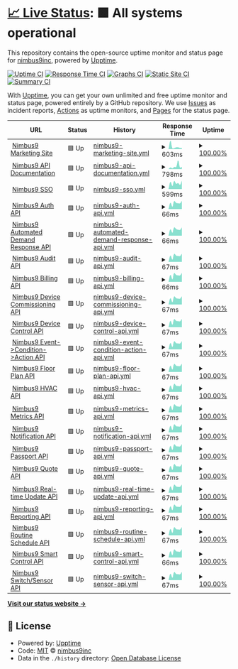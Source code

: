 # [📈 Live Status](https://nimbus9inc.github.io/api-monitor): <!--live status--> **🟩 All systems operational**

This repository contains the open-source uptime monitor and status page for [nimbus9inc](https://nimbus9inc.github.io/api-monitor), powered by [Upptime](https://github.com/upptime/upptime).

[![Uptime CI](https://github.com/nimbus9inc/api-monitor/workflows/Uptime%20CI/badge.svg)](https://github.com/nimbus9inc/api-monitor/actions?query=workflow%3A%22Uptime+CI%22)
[![Response Time CI](https://github.com/nimbus9inc/api-monitor/workflows/Response%20Time%20CI/badge.svg)](https://github.com/nimbus9inc/api-monitor/actions?query=workflow%3A%22Response+Time+CI%22)
[![Graphs CI](https://github.com/nimbus9inc/api-monitor/workflows/Graphs%20CI/badge.svg)](https://github.com/nimbus9inc/api-monitor/actions?query=workflow%3A%22Graphs+CI%22)
[![Static Site CI](https://github.com/nimbus9inc/api-monitor/workflows/Static%20Site%20CI/badge.svg)](https://github.com/nimbus9inc/api-monitor/actions?query=workflow%3A%22Static+Site+CI%22)
[![Summary CI](https://github.com/nimbus9inc/api-monitor/workflows/Summary%20CI/badge.svg)](https://github.com/nimbus9inc/api-monitor/actions?query=workflow%3A%22Summary+CI%22)

With [Upptime](https://upptime.js.org), you can get your own unlimited and free uptime monitor and status page, powered entirely by a GitHub repository. We use [Issues](https://github.com/nimbus9inc/api-monitor/issues) as incident reports, [Actions](https://github.com/nimbus9inc/api-monitor/actions) as uptime monitors, and [Pages](https://nimbus9inc.github.io/api-monitor) for the status page.

<!--start: status pages-->
<!-- This summary is generated by Upptime (https://github.com/upptime/upptime) -->
<!-- Do not edit this manually, your changes will be overwritten -->
<!-- prettier-ignore -->
| URL | Status | History | Response Time | Uptime |
| --- | ------ | ------- | ------------- | ------ |
| <img alt="" src="https://nimbus9.co/wp-content/uploads/2016/09/Widget2-150x150.png" height="13"> [Nimbus9 Marketing Site](https://nimbusnine.co) | 🟩 Up | [nimbus9-marketing-site.yml](https://github.com/nimbus9inc/api-monitor/commits/HEAD/history/nimbus9-marketing-site.yml) | <details><summary><img alt="Response time graph" src="./graphs/nimbus9-marketing-site/response-time-week.png" height="20"> 603ms</summary><br><a href="https://status.nimbus9.io/history/nimbus9-marketing-site"><img alt="Response time 737" src="https://img.shields.io/endpoint?url=https%3A%2F%2Fraw.githubusercontent.com%2Fnimbus9inc%2Fapi-monitor%2FHEAD%2Fapi%2Fnimbus9-marketing-site%2Fresponse-time.json"></a><br><a href="https://status.nimbus9.io/history/nimbus9-marketing-site"><img alt="24-hour response time 516" src="https://img.shields.io/endpoint?url=https%3A%2F%2Fraw.githubusercontent.com%2Fnimbus9inc%2Fapi-monitor%2FHEAD%2Fapi%2Fnimbus9-marketing-site%2Fresponse-time-day.json"></a><br><a href="https://status.nimbus9.io/history/nimbus9-marketing-site"><img alt="7-day response time 603" src="https://img.shields.io/endpoint?url=https%3A%2F%2Fraw.githubusercontent.com%2Fnimbus9inc%2Fapi-monitor%2FHEAD%2Fapi%2Fnimbus9-marketing-site%2Fresponse-time-week.json"></a><br><a href="https://status.nimbus9.io/history/nimbus9-marketing-site"><img alt="30-day response time 746" src="https://img.shields.io/endpoint?url=https%3A%2F%2Fraw.githubusercontent.com%2Fnimbus9inc%2Fapi-monitor%2FHEAD%2Fapi%2Fnimbus9-marketing-site%2Fresponse-time-month.json"></a><br><a href="https://status.nimbus9.io/history/nimbus9-marketing-site"><img alt="1-year response time 723" src="https://img.shields.io/endpoint?url=https%3A%2F%2Fraw.githubusercontent.com%2Fnimbus9inc%2Fapi-monitor%2FHEAD%2Fapi%2Fnimbus9-marketing-site%2Fresponse-time-year.json"></a></details> | <details><summary><a href="https://status.nimbus9.io/history/nimbus9-marketing-site">100.00%</a></summary><a href="https://status.nimbus9.io/history/nimbus9-marketing-site"><img alt="All-time uptime 99.49%" src="https://img.shields.io/endpoint?url=https%3A%2F%2Fraw.githubusercontent.com%2Fnimbus9inc%2Fapi-monitor%2FHEAD%2Fapi%2Fnimbus9-marketing-site%2Fuptime.json"></a><br><a href="https://status.nimbus9.io/history/nimbus9-marketing-site"><img alt="24-hour uptime 100.00%" src="https://img.shields.io/endpoint?url=https%3A%2F%2Fraw.githubusercontent.com%2Fnimbus9inc%2Fapi-monitor%2FHEAD%2Fapi%2Fnimbus9-marketing-site%2Fuptime-day.json"></a><br><a href="https://status.nimbus9.io/history/nimbus9-marketing-site"><img alt="7-day uptime 100.00%" src="https://img.shields.io/endpoint?url=https%3A%2F%2Fraw.githubusercontent.com%2Fnimbus9inc%2Fapi-monitor%2FHEAD%2Fapi%2Fnimbus9-marketing-site%2Fuptime-week.json"></a><br><a href="https://status.nimbus9.io/history/nimbus9-marketing-site"><img alt="30-day uptime 100.00%" src="https://img.shields.io/endpoint?url=https%3A%2F%2Fraw.githubusercontent.com%2Fnimbus9inc%2Fapi-monitor%2FHEAD%2Fapi%2Fnimbus9-marketing-site%2Fuptime-month.json"></a><br><a href="https://status.nimbus9.io/history/nimbus9-marketing-site"><img alt="1-year uptime 99.95%" src="https://img.shields.io/endpoint?url=https%3A%2F%2Fraw.githubusercontent.com%2Fnimbus9inc%2Fapi-monitor%2FHEAD%2Fapi%2Fnimbus9-marketing-site%2Fuptime-year.json"></a></details>
| <img alt="" src="https://admin.nimbus9.io/assets/img/nimbus9-logo.svg" height="13"> [Nimbus9 API Documentation](https://api.nimbus9.io) | 🟩 Up | [nimbus9-api-documentation.yml](https://github.com/nimbus9inc/api-monitor/commits/HEAD/history/nimbus9-api-documentation.yml) | <details><summary><img alt="Response time graph" src="./graphs/nimbus9-api-documentation/response-time-week.png" height="20"> 798ms</summary><br><a href="https://status.nimbus9.io/history/nimbus9-api-documentation"><img alt="Response time 726" src="https://img.shields.io/endpoint?url=https%3A%2F%2Fraw.githubusercontent.com%2Fnimbus9inc%2Fapi-monitor%2FHEAD%2Fapi%2Fnimbus9-api-documentation%2Fresponse-time.json"></a><br><a href="https://status.nimbus9.io/history/nimbus9-api-documentation"><img alt="24-hour response time 423" src="https://img.shields.io/endpoint?url=https%3A%2F%2Fraw.githubusercontent.com%2Fnimbus9inc%2Fapi-monitor%2FHEAD%2Fapi%2Fnimbus9-api-documentation%2Fresponse-time-day.json"></a><br><a href="https://status.nimbus9.io/history/nimbus9-api-documentation"><img alt="7-day response time 798" src="https://img.shields.io/endpoint?url=https%3A%2F%2Fraw.githubusercontent.com%2Fnimbus9inc%2Fapi-monitor%2FHEAD%2Fapi%2Fnimbus9-api-documentation%2Fresponse-time-week.json"></a><br><a href="https://status.nimbus9.io/history/nimbus9-api-documentation"><img alt="30-day response time 914" src="https://img.shields.io/endpoint?url=https%3A%2F%2Fraw.githubusercontent.com%2Fnimbus9inc%2Fapi-monitor%2FHEAD%2Fapi%2Fnimbus9-api-documentation%2Fresponse-time-month.json"></a><br><a href="https://status.nimbus9.io/history/nimbus9-api-documentation"><img alt="1-year response time 742" src="https://img.shields.io/endpoint?url=https%3A%2F%2Fraw.githubusercontent.com%2Fnimbus9inc%2Fapi-monitor%2FHEAD%2Fapi%2Fnimbus9-api-documentation%2Fresponse-time-year.json"></a></details> | <details><summary><a href="https://status.nimbus9.io/history/nimbus9-api-documentation">100.00%</a></summary><a href="https://status.nimbus9.io/history/nimbus9-api-documentation"><img alt="All-time uptime 99.88%" src="https://img.shields.io/endpoint?url=https%3A%2F%2Fraw.githubusercontent.com%2Fnimbus9inc%2Fapi-monitor%2FHEAD%2Fapi%2Fnimbus9-api-documentation%2Fuptime.json"></a><br><a href="https://status.nimbus9.io/history/nimbus9-api-documentation"><img alt="24-hour uptime 100.00%" src="https://img.shields.io/endpoint?url=https%3A%2F%2Fraw.githubusercontent.com%2Fnimbus9inc%2Fapi-monitor%2FHEAD%2Fapi%2Fnimbus9-api-documentation%2Fuptime-day.json"></a><br><a href="https://status.nimbus9.io/history/nimbus9-api-documentation"><img alt="7-day uptime 100.00%" src="https://img.shields.io/endpoint?url=https%3A%2F%2Fraw.githubusercontent.com%2Fnimbus9inc%2Fapi-monitor%2FHEAD%2Fapi%2Fnimbus9-api-documentation%2Fuptime-week.json"></a><br><a href="https://status.nimbus9.io/history/nimbus9-api-documentation"><img alt="30-day uptime 100.00%" src="https://img.shields.io/endpoint?url=https%3A%2F%2Fraw.githubusercontent.com%2Fnimbus9inc%2Fapi-monitor%2FHEAD%2Fapi%2Fnimbus9-api-documentation%2Fuptime-month.json"></a><br><a href="https://status.nimbus9.io/history/nimbus9-api-documentation"><img alt="1-year uptime 99.89%" src="https://img.shields.io/endpoint?url=https%3A%2F%2Fraw.githubusercontent.com%2Fnimbus9inc%2Fapi-monitor%2FHEAD%2Fapi%2Fnimbus9-api-documentation%2Fuptime-year.json"></a></details>
| <img alt="" src="https://admin.nimbus9.io/assets/img/nimbus9-logo.svg" height="13"> [Nimbus9 SSO](https://sso.nimbus9.io) | 🟩 Up | [nimbus9-sso.yml](https://github.com/nimbus9inc/api-monitor/commits/HEAD/history/nimbus9-sso.yml) | <details><summary><img alt="Response time graph" src="./graphs/nimbus9-sso/response-time-week.png" height="20"> 599ms</summary><br><a href="https://status.nimbus9.io/history/nimbus9-sso"><img alt="Response time 499" src="https://img.shields.io/endpoint?url=https%3A%2F%2Fraw.githubusercontent.com%2Fnimbus9inc%2Fapi-monitor%2FHEAD%2Fapi%2Fnimbus9-sso%2Fresponse-time.json"></a><br><a href="https://status.nimbus9.io/history/nimbus9-sso"><img alt="24-hour response time 395" src="https://img.shields.io/endpoint?url=https%3A%2F%2Fraw.githubusercontent.com%2Fnimbus9inc%2Fapi-monitor%2FHEAD%2Fapi%2Fnimbus9-sso%2Fresponse-time-day.json"></a><br><a href="https://status.nimbus9.io/history/nimbus9-sso"><img alt="7-day response time 599" src="https://img.shields.io/endpoint?url=https%3A%2F%2Fraw.githubusercontent.com%2Fnimbus9inc%2Fapi-monitor%2FHEAD%2Fapi%2Fnimbus9-sso%2Fresponse-time-week.json"></a><br><a href="https://status.nimbus9.io/history/nimbus9-sso"><img alt="30-day response time 575" src="https://img.shields.io/endpoint?url=https%3A%2F%2Fraw.githubusercontent.com%2Fnimbus9inc%2Fapi-monitor%2FHEAD%2Fapi%2Fnimbus9-sso%2Fresponse-time-month.json"></a><br><a href="https://status.nimbus9.io/history/nimbus9-sso"><img alt="1-year response time 513" src="https://img.shields.io/endpoint?url=https%3A%2F%2Fraw.githubusercontent.com%2Fnimbus9inc%2Fapi-monitor%2FHEAD%2Fapi%2Fnimbus9-sso%2Fresponse-time-year.json"></a></details> | <details><summary><a href="https://status.nimbus9.io/history/nimbus9-sso">100.00%</a></summary><a href="https://status.nimbus9.io/history/nimbus9-sso"><img alt="All-time uptime 99.87%" src="https://img.shields.io/endpoint?url=https%3A%2F%2Fraw.githubusercontent.com%2Fnimbus9inc%2Fapi-monitor%2FHEAD%2Fapi%2Fnimbus9-sso%2Fuptime.json"></a><br><a href="https://status.nimbus9.io/history/nimbus9-sso"><img alt="24-hour uptime 100.00%" src="https://img.shields.io/endpoint?url=https%3A%2F%2Fraw.githubusercontent.com%2Fnimbus9inc%2Fapi-monitor%2FHEAD%2Fapi%2Fnimbus9-sso%2Fuptime-day.json"></a><br><a href="https://status.nimbus9.io/history/nimbus9-sso"><img alt="7-day uptime 100.00%" src="https://img.shields.io/endpoint?url=https%3A%2F%2Fraw.githubusercontent.com%2Fnimbus9inc%2Fapi-monitor%2FHEAD%2Fapi%2Fnimbus9-sso%2Fuptime-week.json"></a><br><a href="https://status.nimbus9.io/history/nimbus9-sso"><img alt="30-day uptime 100.00%" src="https://img.shields.io/endpoint?url=https%3A%2F%2Fraw.githubusercontent.com%2Fnimbus9inc%2Fapi-monitor%2FHEAD%2Fapi%2Fnimbus9-sso%2Fuptime-month.json"></a><br><a href="https://status.nimbus9.io/history/nimbus9-sso"><img alt="1-year uptime 99.89%" src="https://img.shields.io/endpoint?url=https%3A%2F%2Fraw.githubusercontent.com%2Fnimbus9inc%2Fapi-monitor%2FHEAD%2Fapi%2Fnimbus9-sso%2Fuptime-year.json"></a></details>
| <img alt="" src="https://admin.nimbus9.io/assets/img/nimbus9-logo.svg" height="13"> [Nimbus9 Auth API](https://api.nimbus9.io/v2/auth/health) | 🟩 Up | [nimbus9-auth-api.yml](https://github.com/nimbus9inc/api-monitor/commits/HEAD/history/nimbus9-auth-api.yml) | <details><summary><img alt="Response time graph" src="./graphs/nimbus9-auth-api/response-time-week.png" height="20"> 66ms</summary><br><a href="https://status.nimbus9.io/history/nimbus9-auth-api"><img alt="Response time 172" src="https://img.shields.io/endpoint?url=https%3A%2F%2Fraw.githubusercontent.com%2Fnimbus9inc%2Fapi-monitor%2FHEAD%2Fapi%2Fnimbus9-auth-api%2Fresponse-time.json"></a><br><a href="https://status.nimbus9.io/history/nimbus9-auth-api"><img alt="24-hour response time 39" src="https://img.shields.io/endpoint?url=https%3A%2F%2Fraw.githubusercontent.com%2Fnimbus9inc%2Fapi-monitor%2FHEAD%2Fapi%2Fnimbus9-auth-api%2Fresponse-time-day.json"></a><br><a href="https://status.nimbus9.io/history/nimbus9-auth-api"><img alt="7-day response time 66" src="https://img.shields.io/endpoint?url=https%3A%2F%2Fraw.githubusercontent.com%2Fnimbus9inc%2Fapi-monitor%2FHEAD%2Fapi%2Fnimbus9-auth-api%2Fresponse-time-week.json"></a><br><a href="https://status.nimbus9.io/history/nimbus9-auth-api"><img alt="30-day response time 66" src="https://img.shields.io/endpoint?url=https%3A%2F%2Fraw.githubusercontent.com%2Fnimbus9inc%2Fapi-monitor%2FHEAD%2Fapi%2Fnimbus9-auth-api%2Fresponse-time-month.json"></a><br><a href="https://status.nimbus9.io/history/nimbus9-auth-api"><img alt="1-year response time 150" src="https://img.shields.io/endpoint?url=https%3A%2F%2Fraw.githubusercontent.com%2Fnimbus9inc%2Fapi-monitor%2FHEAD%2Fapi%2Fnimbus9-auth-api%2Fresponse-time-year.json"></a></details> | <details><summary><a href="https://status.nimbus9.io/history/nimbus9-auth-api">100.00%</a></summary><a href="https://status.nimbus9.io/history/nimbus9-auth-api"><img alt="All-time uptime 99.88%" src="https://img.shields.io/endpoint?url=https%3A%2F%2Fraw.githubusercontent.com%2Fnimbus9inc%2Fapi-monitor%2FHEAD%2Fapi%2Fnimbus9-auth-api%2Fuptime.json"></a><br><a href="https://status.nimbus9.io/history/nimbus9-auth-api"><img alt="24-hour uptime 100.00%" src="https://img.shields.io/endpoint?url=https%3A%2F%2Fraw.githubusercontent.com%2Fnimbus9inc%2Fapi-monitor%2FHEAD%2Fapi%2Fnimbus9-auth-api%2Fuptime-day.json"></a><br><a href="https://status.nimbus9.io/history/nimbus9-auth-api"><img alt="7-day uptime 100.00%" src="https://img.shields.io/endpoint?url=https%3A%2F%2Fraw.githubusercontent.com%2Fnimbus9inc%2Fapi-monitor%2FHEAD%2Fapi%2Fnimbus9-auth-api%2Fuptime-week.json"></a><br><a href="https://status.nimbus9.io/history/nimbus9-auth-api"><img alt="30-day uptime 100.00%" src="https://img.shields.io/endpoint?url=https%3A%2F%2Fraw.githubusercontent.com%2Fnimbus9inc%2Fapi-monitor%2FHEAD%2Fapi%2Fnimbus9-auth-api%2Fuptime-month.json"></a><br><a href="https://status.nimbus9.io/history/nimbus9-auth-api"><img alt="1-year uptime 99.89%" src="https://img.shields.io/endpoint?url=https%3A%2F%2Fraw.githubusercontent.com%2Fnimbus9inc%2Fapi-monitor%2FHEAD%2Fapi%2Fnimbus9-auth-api%2Fuptime-year.json"></a></details>
| <img alt="" src="https://admin.nimbus9.io/assets/img/nimbus9-logo.svg" height="13"> [Nimbus9 Automated Demand Response API](https://api.nimbus9.io/v2/adr/health) | 🟩 Up | [nimbus9-automated-demand-response-api.yml](https://github.com/nimbus9inc/api-monitor/commits/HEAD/history/nimbus9-automated-demand-response-api.yml) | <details><summary><img alt="Response time graph" src="./graphs/nimbus9-automated-demand-response-api/response-time-week.png" height="20"> 66ms</summary><br><a href="https://status.nimbus9.io/history/nimbus9-automated-demand-response-api"><img alt="Response time 63" src="https://img.shields.io/endpoint?url=https%3A%2F%2Fraw.githubusercontent.com%2Fnimbus9inc%2Fapi-monitor%2FHEAD%2Fapi%2Fnimbus9-automated-demand-response-api%2Fresponse-time.json"></a><br><a href="https://status.nimbus9.io/history/nimbus9-automated-demand-response-api"><img alt="24-hour response time 39" src="https://img.shields.io/endpoint?url=https%3A%2F%2Fraw.githubusercontent.com%2Fnimbus9inc%2Fapi-monitor%2FHEAD%2Fapi%2Fnimbus9-automated-demand-response-api%2Fresponse-time-day.json"></a><br><a href="https://status.nimbus9.io/history/nimbus9-automated-demand-response-api"><img alt="7-day response time 66" src="https://img.shields.io/endpoint?url=https%3A%2F%2Fraw.githubusercontent.com%2Fnimbus9inc%2Fapi-monitor%2FHEAD%2Fapi%2Fnimbus9-automated-demand-response-api%2Fresponse-time-week.json"></a><br><a href="https://status.nimbus9.io/history/nimbus9-automated-demand-response-api"><img alt="30-day response time 67" src="https://img.shields.io/endpoint?url=https%3A%2F%2Fraw.githubusercontent.com%2Fnimbus9inc%2Fapi-monitor%2FHEAD%2Fapi%2Fnimbus9-automated-demand-response-api%2Fresponse-time-month.json"></a><br><a href="https://status.nimbus9.io/history/nimbus9-automated-demand-response-api"><img alt="1-year response time 64" src="https://img.shields.io/endpoint?url=https%3A%2F%2Fraw.githubusercontent.com%2Fnimbus9inc%2Fapi-monitor%2FHEAD%2Fapi%2Fnimbus9-automated-demand-response-api%2Fresponse-time-year.json"></a></details> | <details><summary><a href="https://status.nimbus9.io/history/nimbus9-automated-demand-response-api">100.00%</a></summary><a href="https://status.nimbus9.io/history/nimbus9-automated-demand-response-api"><img alt="All-time uptime 99.87%" src="https://img.shields.io/endpoint?url=https%3A%2F%2Fraw.githubusercontent.com%2Fnimbus9inc%2Fapi-monitor%2FHEAD%2Fapi%2Fnimbus9-automated-demand-response-api%2Fuptime.json"></a><br><a href="https://status.nimbus9.io/history/nimbus9-automated-demand-response-api"><img alt="24-hour uptime 100.00%" src="https://img.shields.io/endpoint?url=https%3A%2F%2Fraw.githubusercontent.com%2Fnimbus9inc%2Fapi-monitor%2FHEAD%2Fapi%2Fnimbus9-automated-demand-response-api%2Fuptime-day.json"></a><br><a href="https://status.nimbus9.io/history/nimbus9-automated-demand-response-api"><img alt="7-day uptime 100.00%" src="https://img.shields.io/endpoint?url=https%3A%2F%2Fraw.githubusercontent.com%2Fnimbus9inc%2Fapi-monitor%2FHEAD%2Fapi%2Fnimbus9-automated-demand-response-api%2Fuptime-week.json"></a><br><a href="https://status.nimbus9.io/history/nimbus9-automated-demand-response-api"><img alt="30-day uptime 100.00%" src="https://img.shields.io/endpoint?url=https%3A%2F%2Fraw.githubusercontent.com%2Fnimbus9inc%2Fapi-monitor%2FHEAD%2Fapi%2Fnimbus9-automated-demand-response-api%2Fuptime-month.json"></a><br><a href="https://status.nimbus9.io/history/nimbus9-automated-demand-response-api"><img alt="1-year uptime 99.89%" src="https://img.shields.io/endpoint?url=https%3A%2F%2Fraw.githubusercontent.com%2Fnimbus9inc%2Fapi-monitor%2FHEAD%2Fapi%2Fnimbus9-automated-demand-response-api%2Fuptime-year.json"></a></details>
| <img alt="" src="https://admin.nimbus9.io/assets/img/nimbus9-logo.svg" height="13"> [Nimbus9 Audit API](https://api.nimbus9.io/v2/audit/health) | 🟩 Up | [nimbus9-audit-api.yml](https://github.com/nimbus9inc/api-monitor/commits/HEAD/history/nimbus9-audit-api.yml) | <details><summary><img alt="Response time graph" src="./graphs/nimbus9-audit-api/response-time-week.png" height="20"> 67ms</summary><br><a href="https://status.nimbus9.io/history/nimbus9-audit-api"><img alt="Response time 63" src="https://img.shields.io/endpoint?url=https%3A%2F%2Fraw.githubusercontent.com%2Fnimbus9inc%2Fapi-monitor%2FHEAD%2Fapi%2Fnimbus9-audit-api%2Fresponse-time.json"></a><br><a href="https://status.nimbus9.io/history/nimbus9-audit-api"><img alt="24-hour response time 39" src="https://img.shields.io/endpoint?url=https%3A%2F%2Fraw.githubusercontent.com%2Fnimbus9inc%2Fapi-monitor%2FHEAD%2Fapi%2Fnimbus9-audit-api%2Fresponse-time-day.json"></a><br><a href="https://status.nimbus9.io/history/nimbus9-audit-api"><img alt="7-day response time 67" src="https://img.shields.io/endpoint?url=https%3A%2F%2Fraw.githubusercontent.com%2Fnimbus9inc%2Fapi-monitor%2FHEAD%2Fapi%2Fnimbus9-audit-api%2Fresponse-time-week.json"></a><br><a href="https://status.nimbus9.io/history/nimbus9-audit-api"><img alt="30-day response time 66" src="https://img.shields.io/endpoint?url=https%3A%2F%2Fraw.githubusercontent.com%2Fnimbus9inc%2Fapi-monitor%2FHEAD%2Fapi%2Fnimbus9-audit-api%2Fresponse-time-month.json"></a><br><a href="https://status.nimbus9.io/history/nimbus9-audit-api"><img alt="1-year response time 64" src="https://img.shields.io/endpoint?url=https%3A%2F%2Fraw.githubusercontent.com%2Fnimbus9inc%2Fapi-monitor%2FHEAD%2Fapi%2Fnimbus9-audit-api%2Fresponse-time-year.json"></a></details> | <details><summary><a href="https://status.nimbus9.io/history/nimbus9-audit-api">100.00%</a></summary><a href="https://status.nimbus9.io/history/nimbus9-audit-api"><img alt="All-time uptime 99.88%" src="https://img.shields.io/endpoint?url=https%3A%2F%2Fraw.githubusercontent.com%2Fnimbus9inc%2Fapi-monitor%2FHEAD%2Fapi%2Fnimbus9-audit-api%2Fuptime.json"></a><br><a href="https://status.nimbus9.io/history/nimbus9-audit-api"><img alt="24-hour uptime 100.00%" src="https://img.shields.io/endpoint?url=https%3A%2F%2Fraw.githubusercontent.com%2Fnimbus9inc%2Fapi-monitor%2FHEAD%2Fapi%2Fnimbus9-audit-api%2Fuptime-day.json"></a><br><a href="https://status.nimbus9.io/history/nimbus9-audit-api"><img alt="7-day uptime 100.00%" src="https://img.shields.io/endpoint?url=https%3A%2F%2Fraw.githubusercontent.com%2Fnimbus9inc%2Fapi-monitor%2FHEAD%2Fapi%2Fnimbus9-audit-api%2Fuptime-week.json"></a><br><a href="https://status.nimbus9.io/history/nimbus9-audit-api"><img alt="30-day uptime 100.00%" src="https://img.shields.io/endpoint?url=https%3A%2F%2Fraw.githubusercontent.com%2Fnimbus9inc%2Fapi-monitor%2FHEAD%2Fapi%2Fnimbus9-audit-api%2Fuptime-month.json"></a><br><a href="https://status.nimbus9.io/history/nimbus9-audit-api"><img alt="1-year uptime 99.89%" src="https://img.shields.io/endpoint?url=https%3A%2F%2Fraw.githubusercontent.com%2Fnimbus9inc%2Fapi-monitor%2FHEAD%2Fapi%2Fnimbus9-audit-api%2Fuptime-year.json"></a></details>
| <img alt="" src="https://admin.nimbus9.io/assets/img/nimbus9-logo.svg" height="13"> [Nimbus9 Billing API](https://api.nimbus9.io/v2/billing/health) | 🟩 Up | [nimbus9-billing-api.yml](https://github.com/nimbus9inc/api-monitor/commits/HEAD/history/nimbus9-billing-api.yml) | <details><summary><img alt="Response time graph" src="./graphs/nimbus9-billing-api/response-time-week.png" height="20"> 66ms</summary><br><a href="https://status.nimbus9.io/history/nimbus9-billing-api"><img alt="Response time 63" src="https://img.shields.io/endpoint?url=https%3A%2F%2Fraw.githubusercontent.com%2Fnimbus9inc%2Fapi-monitor%2FHEAD%2Fapi%2Fnimbus9-billing-api%2Fresponse-time.json"></a><br><a href="https://status.nimbus9.io/history/nimbus9-billing-api"><img alt="24-hour response time 39" src="https://img.shields.io/endpoint?url=https%3A%2F%2Fraw.githubusercontent.com%2Fnimbus9inc%2Fapi-monitor%2FHEAD%2Fapi%2Fnimbus9-billing-api%2Fresponse-time-day.json"></a><br><a href="https://status.nimbus9.io/history/nimbus9-billing-api"><img alt="7-day response time 66" src="https://img.shields.io/endpoint?url=https%3A%2F%2Fraw.githubusercontent.com%2Fnimbus9inc%2Fapi-monitor%2FHEAD%2Fapi%2Fnimbus9-billing-api%2Fresponse-time-week.json"></a><br><a href="https://status.nimbus9.io/history/nimbus9-billing-api"><img alt="30-day response time 66" src="https://img.shields.io/endpoint?url=https%3A%2F%2Fraw.githubusercontent.com%2Fnimbus9inc%2Fapi-monitor%2FHEAD%2Fapi%2Fnimbus9-billing-api%2Fresponse-time-month.json"></a><br><a href="https://status.nimbus9.io/history/nimbus9-billing-api"><img alt="1-year response time 64" src="https://img.shields.io/endpoint?url=https%3A%2F%2Fraw.githubusercontent.com%2Fnimbus9inc%2Fapi-monitor%2FHEAD%2Fapi%2Fnimbus9-billing-api%2Fresponse-time-year.json"></a></details> | <details><summary><a href="https://status.nimbus9.io/history/nimbus9-billing-api">100.00%</a></summary><a href="https://status.nimbus9.io/history/nimbus9-billing-api"><img alt="All-time uptime 99.87%" src="https://img.shields.io/endpoint?url=https%3A%2F%2Fraw.githubusercontent.com%2Fnimbus9inc%2Fapi-monitor%2FHEAD%2Fapi%2Fnimbus9-billing-api%2Fuptime.json"></a><br><a href="https://status.nimbus9.io/history/nimbus9-billing-api"><img alt="24-hour uptime 100.00%" src="https://img.shields.io/endpoint?url=https%3A%2F%2Fraw.githubusercontent.com%2Fnimbus9inc%2Fapi-monitor%2FHEAD%2Fapi%2Fnimbus9-billing-api%2Fuptime-day.json"></a><br><a href="https://status.nimbus9.io/history/nimbus9-billing-api"><img alt="7-day uptime 100.00%" src="https://img.shields.io/endpoint?url=https%3A%2F%2Fraw.githubusercontent.com%2Fnimbus9inc%2Fapi-monitor%2FHEAD%2Fapi%2Fnimbus9-billing-api%2Fuptime-week.json"></a><br><a href="https://status.nimbus9.io/history/nimbus9-billing-api"><img alt="30-day uptime 100.00%" src="https://img.shields.io/endpoint?url=https%3A%2F%2Fraw.githubusercontent.com%2Fnimbus9inc%2Fapi-monitor%2FHEAD%2Fapi%2Fnimbus9-billing-api%2Fuptime-month.json"></a><br><a href="https://status.nimbus9.io/history/nimbus9-billing-api"><img alt="1-year uptime 99.89%" src="https://img.shields.io/endpoint?url=https%3A%2F%2Fraw.githubusercontent.com%2Fnimbus9inc%2Fapi-monitor%2FHEAD%2Fapi%2Fnimbus9-billing-api%2Fuptime-year.json"></a></details>
| <img alt="" src="https://admin.nimbus9.io/assets/img/nimbus9-logo.svg" height="13"> [Nimbus9 Device Commissioning API](https://api.nimbus9.io/v2/commission/health) | 🟩 Up | [nimbus9-device-commissioning-api.yml](https://github.com/nimbus9inc/api-monitor/commits/HEAD/history/nimbus9-device-commissioning-api.yml) | <details><summary><img alt="Response time graph" src="./graphs/nimbus9-device-commissioning-api/response-time-week.png" height="20"> 67ms</summary><br><a href="https://status.nimbus9.io/history/nimbus9-device-commissioning-api"><img alt="Response time 63" src="https://img.shields.io/endpoint?url=https%3A%2F%2Fraw.githubusercontent.com%2Fnimbus9inc%2Fapi-monitor%2FHEAD%2Fapi%2Fnimbus9-device-commissioning-api%2Fresponse-time.json"></a><br><a href="https://status.nimbus9.io/history/nimbus9-device-commissioning-api"><img alt="24-hour response time 39" src="https://img.shields.io/endpoint?url=https%3A%2F%2Fraw.githubusercontent.com%2Fnimbus9inc%2Fapi-monitor%2FHEAD%2Fapi%2Fnimbus9-device-commissioning-api%2Fresponse-time-day.json"></a><br><a href="https://status.nimbus9.io/history/nimbus9-device-commissioning-api"><img alt="7-day response time 67" src="https://img.shields.io/endpoint?url=https%3A%2F%2Fraw.githubusercontent.com%2Fnimbus9inc%2Fapi-monitor%2FHEAD%2Fapi%2Fnimbus9-device-commissioning-api%2Fresponse-time-week.json"></a><br><a href="https://status.nimbus9.io/history/nimbus9-device-commissioning-api"><img alt="30-day response time 67" src="https://img.shields.io/endpoint?url=https%3A%2F%2Fraw.githubusercontent.com%2Fnimbus9inc%2Fapi-monitor%2FHEAD%2Fapi%2Fnimbus9-device-commissioning-api%2Fresponse-time-month.json"></a><br><a href="https://status.nimbus9.io/history/nimbus9-device-commissioning-api"><img alt="1-year response time 64" src="https://img.shields.io/endpoint?url=https%3A%2F%2Fraw.githubusercontent.com%2Fnimbus9inc%2Fapi-monitor%2FHEAD%2Fapi%2Fnimbus9-device-commissioning-api%2Fresponse-time-year.json"></a></details> | <details><summary><a href="https://status.nimbus9.io/history/nimbus9-device-commissioning-api">100.00%</a></summary><a href="https://status.nimbus9.io/history/nimbus9-device-commissioning-api"><img alt="All-time uptime 99.88%" src="https://img.shields.io/endpoint?url=https%3A%2F%2Fraw.githubusercontent.com%2Fnimbus9inc%2Fapi-monitor%2FHEAD%2Fapi%2Fnimbus9-device-commissioning-api%2Fuptime.json"></a><br><a href="https://status.nimbus9.io/history/nimbus9-device-commissioning-api"><img alt="24-hour uptime 100.00%" src="https://img.shields.io/endpoint?url=https%3A%2F%2Fraw.githubusercontent.com%2Fnimbus9inc%2Fapi-monitor%2FHEAD%2Fapi%2Fnimbus9-device-commissioning-api%2Fuptime-day.json"></a><br><a href="https://status.nimbus9.io/history/nimbus9-device-commissioning-api"><img alt="7-day uptime 100.00%" src="https://img.shields.io/endpoint?url=https%3A%2F%2Fraw.githubusercontent.com%2Fnimbus9inc%2Fapi-monitor%2FHEAD%2Fapi%2Fnimbus9-device-commissioning-api%2Fuptime-week.json"></a><br><a href="https://status.nimbus9.io/history/nimbus9-device-commissioning-api"><img alt="30-day uptime 100.00%" src="https://img.shields.io/endpoint?url=https%3A%2F%2Fraw.githubusercontent.com%2Fnimbus9inc%2Fapi-monitor%2FHEAD%2Fapi%2Fnimbus9-device-commissioning-api%2Fuptime-month.json"></a><br><a href="https://status.nimbus9.io/history/nimbus9-device-commissioning-api"><img alt="1-year uptime 99.89%" src="https://img.shields.io/endpoint?url=https%3A%2F%2Fraw.githubusercontent.com%2Fnimbus9inc%2Fapi-monitor%2FHEAD%2Fapi%2Fnimbus9-device-commissioning-api%2Fuptime-year.json"></a></details>
| <img alt="" src="https://admin.nimbus9.io/assets/img/nimbus9-logo.svg" height="13"> [Nimbus9 Device Control API](https://api.nimbus9.io/v2/control/health) | 🟩 Up | [nimbus9-device-control-api.yml](https://github.com/nimbus9inc/api-monitor/commits/HEAD/history/nimbus9-device-control-api.yml) | <details><summary><img alt="Response time graph" src="./graphs/nimbus9-device-control-api/response-time-week.png" height="20"> 67ms</summary><br><a href="https://status.nimbus9.io/history/nimbus9-device-control-api"><img alt="Response time 63" src="https://img.shields.io/endpoint?url=https%3A%2F%2Fraw.githubusercontent.com%2Fnimbus9inc%2Fapi-monitor%2FHEAD%2Fapi%2Fnimbus9-device-control-api%2Fresponse-time.json"></a><br><a href="https://status.nimbus9.io/history/nimbus9-device-control-api"><img alt="24-hour response time 39" src="https://img.shields.io/endpoint?url=https%3A%2F%2Fraw.githubusercontent.com%2Fnimbus9inc%2Fapi-monitor%2FHEAD%2Fapi%2Fnimbus9-device-control-api%2Fresponse-time-day.json"></a><br><a href="https://status.nimbus9.io/history/nimbus9-device-control-api"><img alt="7-day response time 67" src="https://img.shields.io/endpoint?url=https%3A%2F%2Fraw.githubusercontent.com%2Fnimbus9inc%2Fapi-monitor%2FHEAD%2Fapi%2Fnimbus9-device-control-api%2Fresponse-time-week.json"></a><br><a href="https://status.nimbus9.io/history/nimbus9-device-control-api"><img alt="30-day response time 66" src="https://img.shields.io/endpoint?url=https%3A%2F%2Fraw.githubusercontent.com%2Fnimbus9inc%2Fapi-monitor%2FHEAD%2Fapi%2Fnimbus9-device-control-api%2Fresponse-time-month.json"></a><br><a href="https://status.nimbus9.io/history/nimbus9-device-control-api"><img alt="1-year response time 64" src="https://img.shields.io/endpoint?url=https%3A%2F%2Fraw.githubusercontent.com%2Fnimbus9inc%2Fapi-monitor%2FHEAD%2Fapi%2Fnimbus9-device-control-api%2Fresponse-time-year.json"></a></details> | <details><summary><a href="https://status.nimbus9.io/history/nimbus9-device-control-api">100.00%</a></summary><a href="https://status.nimbus9.io/history/nimbus9-device-control-api"><img alt="All-time uptime 99.88%" src="https://img.shields.io/endpoint?url=https%3A%2F%2Fraw.githubusercontent.com%2Fnimbus9inc%2Fapi-monitor%2FHEAD%2Fapi%2Fnimbus9-device-control-api%2Fuptime.json"></a><br><a href="https://status.nimbus9.io/history/nimbus9-device-control-api"><img alt="24-hour uptime 100.00%" src="https://img.shields.io/endpoint?url=https%3A%2F%2Fraw.githubusercontent.com%2Fnimbus9inc%2Fapi-monitor%2FHEAD%2Fapi%2Fnimbus9-device-control-api%2Fuptime-day.json"></a><br><a href="https://status.nimbus9.io/history/nimbus9-device-control-api"><img alt="7-day uptime 100.00%" src="https://img.shields.io/endpoint?url=https%3A%2F%2Fraw.githubusercontent.com%2Fnimbus9inc%2Fapi-monitor%2FHEAD%2Fapi%2Fnimbus9-device-control-api%2Fuptime-week.json"></a><br><a href="https://status.nimbus9.io/history/nimbus9-device-control-api"><img alt="30-day uptime 100.00%" src="https://img.shields.io/endpoint?url=https%3A%2F%2Fraw.githubusercontent.com%2Fnimbus9inc%2Fapi-monitor%2FHEAD%2Fapi%2Fnimbus9-device-control-api%2Fuptime-month.json"></a><br><a href="https://status.nimbus9.io/history/nimbus9-device-control-api"><img alt="1-year uptime 99.89%" src="https://img.shields.io/endpoint?url=https%3A%2F%2Fraw.githubusercontent.com%2Fnimbus9inc%2Fapi-monitor%2FHEAD%2Fapi%2Fnimbus9-device-control-api%2Fuptime-year.json"></a></details>
| <img alt="" src="https://admin.nimbus9.io/assets/img/nimbus9-logo.svg" height="13"> [Nimbus9 Event->Condition->Action API](https://api.nimbus9.io/v2/eca/health) | 🟩 Up | [nimbus9-event-condition-action-api.yml](https://github.com/nimbus9inc/api-monitor/commits/HEAD/history/nimbus9-event-condition-action-api.yml) | <details><summary><img alt="Response time graph" src="./graphs/nimbus9-event-condition-action-api/response-time-week.png" height="20"> 67ms</summary><br><a href="https://status.nimbus9.io/history/nimbus9-event-condition-action-api"><img alt="Response time 63" src="https://img.shields.io/endpoint?url=https%3A%2F%2Fraw.githubusercontent.com%2Fnimbus9inc%2Fapi-monitor%2FHEAD%2Fapi%2Fnimbus9-event-condition-action-api%2Fresponse-time.json"></a><br><a href="https://status.nimbus9.io/history/nimbus9-event-condition-action-api"><img alt="24-hour response time 40" src="https://img.shields.io/endpoint?url=https%3A%2F%2Fraw.githubusercontent.com%2Fnimbus9inc%2Fapi-monitor%2FHEAD%2Fapi%2Fnimbus9-event-condition-action-api%2Fresponse-time-day.json"></a><br><a href="https://status.nimbus9.io/history/nimbus9-event-condition-action-api"><img alt="7-day response time 67" src="https://img.shields.io/endpoint?url=https%3A%2F%2Fraw.githubusercontent.com%2Fnimbus9inc%2Fapi-monitor%2FHEAD%2Fapi%2Fnimbus9-event-condition-action-api%2Fresponse-time-week.json"></a><br><a href="https://status.nimbus9.io/history/nimbus9-event-condition-action-api"><img alt="30-day response time 66" src="https://img.shields.io/endpoint?url=https%3A%2F%2Fraw.githubusercontent.com%2Fnimbus9inc%2Fapi-monitor%2FHEAD%2Fapi%2Fnimbus9-event-condition-action-api%2Fresponse-time-month.json"></a><br><a href="https://status.nimbus9.io/history/nimbus9-event-condition-action-api"><img alt="1-year response time 64" src="https://img.shields.io/endpoint?url=https%3A%2F%2Fraw.githubusercontent.com%2Fnimbus9inc%2Fapi-monitor%2FHEAD%2Fapi%2Fnimbus9-event-condition-action-api%2Fresponse-time-year.json"></a></details> | <details><summary><a href="https://status.nimbus9.io/history/nimbus9-event-condition-action-api">100.00%</a></summary><a href="https://status.nimbus9.io/history/nimbus9-event-condition-action-api"><img alt="All-time uptime 99.88%" src="https://img.shields.io/endpoint?url=https%3A%2F%2Fraw.githubusercontent.com%2Fnimbus9inc%2Fapi-monitor%2FHEAD%2Fapi%2Fnimbus9-event-condition-action-api%2Fuptime.json"></a><br><a href="https://status.nimbus9.io/history/nimbus9-event-condition-action-api"><img alt="24-hour uptime 100.00%" src="https://img.shields.io/endpoint?url=https%3A%2F%2Fraw.githubusercontent.com%2Fnimbus9inc%2Fapi-monitor%2FHEAD%2Fapi%2Fnimbus9-event-condition-action-api%2Fuptime-day.json"></a><br><a href="https://status.nimbus9.io/history/nimbus9-event-condition-action-api"><img alt="7-day uptime 100.00%" src="https://img.shields.io/endpoint?url=https%3A%2F%2Fraw.githubusercontent.com%2Fnimbus9inc%2Fapi-monitor%2FHEAD%2Fapi%2Fnimbus9-event-condition-action-api%2Fuptime-week.json"></a><br><a href="https://status.nimbus9.io/history/nimbus9-event-condition-action-api"><img alt="30-day uptime 100.00%" src="https://img.shields.io/endpoint?url=https%3A%2F%2Fraw.githubusercontent.com%2Fnimbus9inc%2Fapi-monitor%2FHEAD%2Fapi%2Fnimbus9-event-condition-action-api%2Fuptime-month.json"></a><br><a href="https://status.nimbus9.io/history/nimbus9-event-condition-action-api"><img alt="1-year uptime 99.89%" src="https://img.shields.io/endpoint?url=https%3A%2F%2Fraw.githubusercontent.com%2Fnimbus9inc%2Fapi-monitor%2FHEAD%2Fapi%2Fnimbus9-event-condition-action-api%2Fuptime-year.json"></a></details>
| <img alt="" src="https://admin.nimbus9.io/assets/img/nimbus9-logo.svg" height="13"> [Nimbus9 Floor Plan API](https://api.nimbus9.io/v2/floor-plan/health) | 🟩 Up | [nimbus9-floor-plan-api.yml](https://github.com/nimbus9inc/api-monitor/commits/HEAD/history/nimbus9-floor-plan-api.yml) | <details><summary><img alt="Response time graph" src="./graphs/nimbus9-floor-plan-api/response-time-week.png" height="20"> 67ms</summary><br><a href="https://status.nimbus9.io/history/nimbus9-floor-plan-api"><img alt="Response time 63" src="https://img.shields.io/endpoint?url=https%3A%2F%2Fraw.githubusercontent.com%2Fnimbus9inc%2Fapi-monitor%2FHEAD%2Fapi%2Fnimbus9-floor-plan-api%2Fresponse-time.json"></a><br><a href="https://status.nimbus9.io/history/nimbus9-floor-plan-api"><img alt="24-hour response time 41" src="https://img.shields.io/endpoint?url=https%3A%2F%2Fraw.githubusercontent.com%2Fnimbus9inc%2Fapi-monitor%2FHEAD%2Fapi%2Fnimbus9-floor-plan-api%2Fresponse-time-day.json"></a><br><a href="https://status.nimbus9.io/history/nimbus9-floor-plan-api"><img alt="7-day response time 67" src="https://img.shields.io/endpoint?url=https%3A%2F%2Fraw.githubusercontent.com%2Fnimbus9inc%2Fapi-monitor%2FHEAD%2Fapi%2Fnimbus9-floor-plan-api%2Fresponse-time-week.json"></a><br><a href="https://status.nimbus9.io/history/nimbus9-floor-plan-api"><img alt="30-day response time 67" src="https://img.shields.io/endpoint?url=https%3A%2F%2Fraw.githubusercontent.com%2Fnimbus9inc%2Fapi-monitor%2FHEAD%2Fapi%2Fnimbus9-floor-plan-api%2Fresponse-time-month.json"></a><br><a href="https://status.nimbus9.io/history/nimbus9-floor-plan-api"><img alt="1-year response time 64" src="https://img.shields.io/endpoint?url=https%3A%2F%2Fraw.githubusercontent.com%2Fnimbus9inc%2Fapi-monitor%2FHEAD%2Fapi%2Fnimbus9-floor-plan-api%2Fresponse-time-year.json"></a></details> | <details><summary><a href="https://status.nimbus9.io/history/nimbus9-floor-plan-api">100.00%</a></summary><a href="https://status.nimbus9.io/history/nimbus9-floor-plan-api"><img alt="All-time uptime 99.88%" src="https://img.shields.io/endpoint?url=https%3A%2F%2Fraw.githubusercontent.com%2Fnimbus9inc%2Fapi-monitor%2FHEAD%2Fapi%2Fnimbus9-floor-plan-api%2Fuptime.json"></a><br><a href="https://status.nimbus9.io/history/nimbus9-floor-plan-api"><img alt="24-hour uptime 100.00%" src="https://img.shields.io/endpoint?url=https%3A%2F%2Fraw.githubusercontent.com%2Fnimbus9inc%2Fapi-monitor%2FHEAD%2Fapi%2Fnimbus9-floor-plan-api%2Fuptime-day.json"></a><br><a href="https://status.nimbus9.io/history/nimbus9-floor-plan-api"><img alt="7-day uptime 100.00%" src="https://img.shields.io/endpoint?url=https%3A%2F%2Fraw.githubusercontent.com%2Fnimbus9inc%2Fapi-monitor%2FHEAD%2Fapi%2Fnimbus9-floor-plan-api%2Fuptime-week.json"></a><br><a href="https://status.nimbus9.io/history/nimbus9-floor-plan-api"><img alt="30-day uptime 100.00%" src="https://img.shields.io/endpoint?url=https%3A%2F%2Fraw.githubusercontent.com%2Fnimbus9inc%2Fapi-monitor%2FHEAD%2Fapi%2Fnimbus9-floor-plan-api%2Fuptime-month.json"></a><br><a href="https://status.nimbus9.io/history/nimbus9-floor-plan-api"><img alt="1-year uptime 99.89%" src="https://img.shields.io/endpoint?url=https%3A%2F%2Fraw.githubusercontent.com%2Fnimbus9inc%2Fapi-monitor%2FHEAD%2Fapi%2Fnimbus9-floor-plan-api%2Fuptime-year.json"></a></details>
| <img alt="" src="https://admin.nimbus9.io/assets/img/nimbus9-logo.svg" height="13"> [Nimbus9 HVAC API](https://api.nimbus9.io/v2/hvac/health) | 🟩 Up | [nimbus9-hvac-api.yml](https://github.com/nimbus9inc/api-monitor/commits/HEAD/history/nimbus9-hvac-api.yml) | <details><summary><img alt="Response time graph" src="./graphs/nimbus9-hvac-api/response-time-week.png" height="20"> 67ms</summary><br><a href="https://status.nimbus9.io/history/nimbus9-hvac-api"><img alt="Response time 63" src="https://img.shields.io/endpoint?url=https%3A%2F%2Fraw.githubusercontent.com%2Fnimbus9inc%2Fapi-monitor%2FHEAD%2Fapi%2Fnimbus9-hvac-api%2Fresponse-time.json"></a><br><a href="https://status.nimbus9.io/history/nimbus9-hvac-api"><img alt="24-hour response time 39" src="https://img.shields.io/endpoint?url=https%3A%2F%2Fraw.githubusercontent.com%2Fnimbus9inc%2Fapi-monitor%2FHEAD%2Fapi%2Fnimbus9-hvac-api%2Fresponse-time-day.json"></a><br><a href="https://status.nimbus9.io/history/nimbus9-hvac-api"><img alt="7-day response time 67" src="https://img.shields.io/endpoint?url=https%3A%2F%2Fraw.githubusercontent.com%2Fnimbus9inc%2Fapi-monitor%2FHEAD%2Fapi%2Fnimbus9-hvac-api%2Fresponse-time-week.json"></a><br><a href="https://status.nimbus9.io/history/nimbus9-hvac-api"><img alt="30-day response time 67" src="https://img.shields.io/endpoint?url=https%3A%2F%2Fraw.githubusercontent.com%2Fnimbus9inc%2Fapi-monitor%2FHEAD%2Fapi%2Fnimbus9-hvac-api%2Fresponse-time-month.json"></a><br><a href="https://status.nimbus9.io/history/nimbus9-hvac-api"><img alt="1-year response time 64" src="https://img.shields.io/endpoint?url=https%3A%2F%2Fraw.githubusercontent.com%2Fnimbus9inc%2Fapi-monitor%2FHEAD%2Fapi%2Fnimbus9-hvac-api%2Fresponse-time-year.json"></a></details> | <details><summary><a href="https://status.nimbus9.io/history/nimbus9-hvac-api">100.00%</a></summary><a href="https://status.nimbus9.io/history/nimbus9-hvac-api"><img alt="All-time uptime 99.88%" src="https://img.shields.io/endpoint?url=https%3A%2F%2Fraw.githubusercontent.com%2Fnimbus9inc%2Fapi-monitor%2FHEAD%2Fapi%2Fnimbus9-hvac-api%2Fuptime.json"></a><br><a href="https://status.nimbus9.io/history/nimbus9-hvac-api"><img alt="24-hour uptime 100.00%" src="https://img.shields.io/endpoint?url=https%3A%2F%2Fraw.githubusercontent.com%2Fnimbus9inc%2Fapi-monitor%2FHEAD%2Fapi%2Fnimbus9-hvac-api%2Fuptime-day.json"></a><br><a href="https://status.nimbus9.io/history/nimbus9-hvac-api"><img alt="7-day uptime 100.00%" src="https://img.shields.io/endpoint?url=https%3A%2F%2Fraw.githubusercontent.com%2Fnimbus9inc%2Fapi-monitor%2FHEAD%2Fapi%2Fnimbus9-hvac-api%2Fuptime-week.json"></a><br><a href="https://status.nimbus9.io/history/nimbus9-hvac-api"><img alt="30-day uptime 100.00%" src="https://img.shields.io/endpoint?url=https%3A%2F%2Fraw.githubusercontent.com%2Fnimbus9inc%2Fapi-monitor%2FHEAD%2Fapi%2Fnimbus9-hvac-api%2Fuptime-month.json"></a><br><a href="https://status.nimbus9.io/history/nimbus9-hvac-api"><img alt="1-year uptime 99.89%" src="https://img.shields.io/endpoint?url=https%3A%2F%2Fraw.githubusercontent.com%2Fnimbus9inc%2Fapi-monitor%2FHEAD%2Fapi%2Fnimbus9-hvac-api%2Fuptime-year.json"></a></details>
| <img alt="" src="https://admin.nimbus9.io/assets/img/nimbus9-logo.svg" height="13"> [Nimbus9 Metrics API](https://api.nimbus9.io/v2/metrics/health) | 🟩 Up | [nimbus9-metrics-api.yml](https://github.com/nimbus9inc/api-monitor/commits/HEAD/history/nimbus9-metrics-api.yml) | <details><summary><img alt="Response time graph" src="./graphs/nimbus9-metrics-api/response-time-week.png" height="20"> 67ms</summary><br><a href="https://status.nimbus9.io/history/nimbus9-metrics-api"><img alt="Response time 63" src="https://img.shields.io/endpoint?url=https%3A%2F%2Fraw.githubusercontent.com%2Fnimbus9inc%2Fapi-monitor%2FHEAD%2Fapi%2Fnimbus9-metrics-api%2Fresponse-time.json"></a><br><a href="https://status.nimbus9.io/history/nimbus9-metrics-api"><img alt="24-hour response time 39" src="https://img.shields.io/endpoint?url=https%3A%2F%2Fraw.githubusercontent.com%2Fnimbus9inc%2Fapi-monitor%2FHEAD%2Fapi%2Fnimbus9-metrics-api%2Fresponse-time-day.json"></a><br><a href="https://status.nimbus9.io/history/nimbus9-metrics-api"><img alt="7-day response time 67" src="https://img.shields.io/endpoint?url=https%3A%2F%2Fraw.githubusercontent.com%2Fnimbus9inc%2Fapi-monitor%2FHEAD%2Fapi%2Fnimbus9-metrics-api%2Fresponse-time-week.json"></a><br><a href="https://status.nimbus9.io/history/nimbus9-metrics-api"><img alt="30-day response time 67" src="https://img.shields.io/endpoint?url=https%3A%2F%2Fraw.githubusercontent.com%2Fnimbus9inc%2Fapi-monitor%2FHEAD%2Fapi%2Fnimbus9-metrics-api%2Fresponse-time-month.json"></a><br><a href="https://status.nimbus9.io/history/nimbus9-metrics-api"><img alt="1-year response time 64" src="https://img.shields.io/endpoint?url=https%3A%2F%2Fraw.githubusercontent.com%2Fnimbus9inc%2Fapi-monitor%2FHEAD%2Fapi%2Fnimbus9-metrics-api%2Fresponse-time-year.json"></a></details> | <details><summary><a href="https://status.nimbus9.io/history/nimbus9-metrics-api">100.00%</a></summary><a href="https://status.nimbus9.io/history/nimbus9-metrics-api"><img alt="All-time uptime 99.88%" src="https://img.shields.io/endpoint?url=https%3A%2F%2Fraw.githubusercontent.com%2Fnimbus9inc%2Fapi-monitor%2FHEAD%2Fapi%2Fnimbus9-metrics-api%2Fuptime.json"></a><br><a href="https://status.nimbus9.io/history/nimbus9-metrics-api"><img alt="24-hour uptime 100.00%" src="https://img.shields.io/endpoint?url=https%3A%2F%2Fraw.githubusercontent.com%2Fnimbus9inc%2Fapi-monitor%2FHEAD%2Fapi%2Fnimbus9-metrics-api%2Fuptime-day.json"></a><br><a href="https://status.nimbus9.io/history/nimbus9-metrics-api"><img alt="7-day uptime 100.00%" src="https://img.shields.io/endpoint?url=https%3A%2F%2Fraw.githubusercontent.com%2Fnimbus9inc%2Fapi-monitor%2FHEAD%2Fapi%2Fnimbus9-metrics-api%2Fuptime-week.json"></a><br><a href="https://status.nimbus9.io/history/nimbus9-metrics-api"><img alt="30-day uptime 100.00%" src="https://img.shields.io/endpoint?url=https%3A%2F%2Fraw.githubusercontent.com%2Fnimbus9inc%2Fapi-monitor%2FHEAD%2Fapi%2Fnimbus9-metrics-api%2Fuptime-month.json"></a><br><a href="https://status.nimbus9.io/history/nimbus9-metrics-api"><img alt="1-year uptime 99.89%" src="https://img.shields.io/endpoint?url=https%3A%2F%2Fraw.githubusercontent.com%2Fnimbus9inc%2Fapi-monitor%2FHEAD%2Fapi%2Fnimbus9-metrics-api%2Fuptime-year.json"></a></details>
| <img alt="" src="https://admin.nimbus9.io/assets/img/nimbus9-logo.svg" height="13"> [Nimbus9 Notification API](https://api.nimbus9.io/v2/notification/health) | 🟩 Up | [nimbus9-notification-api.yml](https://github.com/nimbus9inc/api-monitor/commits/HEAD/history/nimbus9-notification-api.yml) | <details><summary><img alt="Response time graph" src="./graphs/nimbus9-notification-api/response-time-week.png" height="20"> 67ms</summary><br><a href="https://status.nimbus9.io/history/nimbus9-notification-api"><img alt="Response time 63" src="https://img.shields.io/endpoint?url=https%3A%2F%2Fraw.githubusercontent.com%2Fnimbus9inc%2Fapi-monitor%2FHEAD%2Fapi%2Fnimbus9-notification-api%2Fresponse-time.json"></a><br><a href="https://status.nimbus9.io/history/nimbus9-notification-api"><img alt="24-hour response time 39" src="https://img.shields.io/endpoint?url=https%3A%2F%2Fraw.githubusercontent.com%2Fnimbus9inc%2Fapi-monitor%2FHEAD%2Fapi%2Fnimbus9-notification-api%2Fresponse-time-day.json"></a><br><a href="https://status.nimbus9.io/history/nimbus9-notification-api"><img alt="7-day response time 67" src="https://img.shields.io/endpoint?url=https%3A%2F%2Fraw.githubusercontent.com%2Fnimbus9inc%2Fapi-monitor%2FHEAD%2Fapi%2Fnimbus9-notification-api%2Fresponse-time-week.json"></a><br><a href="https://status.nimbus9.io/history/nimbus9-notification-api"><img alt="30-day response time 67" src="https://img.shields.io/endpoint?url=https%3A%2F%2Fraw.githubusercontent.com%2Fnimbus9inc%2Fapi-monitor%2FHEAD%2Fapi%2Fnimbus9-notification-api%2Fresponse-time-month.json"></a><br><a href="https://status.nimbus9.io/history/nimbus9-notification-api"><img alt="1-year response time 64" src="https://img.shields.io/endpoint?url=https%3A%2F%2Fraw.githubusercontent.com%2Fnimbus9inc%2Fapi-monitor%2FHEAD%2Fapi%2Fnimbus9-notification-api%2Fresponse-time-year.json"></a></details> | <details><summary><a href="https://status.nimbus9.io/history/nimbus9-notification-api">100.00%</a></summary><a href="https://status.nimbus9.io/history/nimbus9-notification-api"><img alt="All-time uptime 99.88%" src="https://img.shields.io/endpoint?url=https%3A%2F%2Fraw.githubusercontent.com%2Fnimbus9inc%2Fapi-monitor%2FHEAD%2Fapi%2Fnimbus9-notification-api%2Fuptime.json"></a><br><a href="https://status.nimbus9.io/history/nimbus9-notification-api"><img alt="24-hour uptime 100.00%" src="https://img.shields.io/endpoint?url=https%3A%2F%2Fraw.githubusercontent.com%2Fnimbus9inc%2Fapi-monitor%2FHEAD%2Fapi%2Fnimbus9-notification-api%2Fuptime-day.json"></a><br><a href="https://status.nimbus9.io/history/nimbus9-notification-api"><img alt="7-day uptime 100.00%" src="https://img.shields.io/endpoint?url=https%3A%2F%2Fraw.githubusercontent.com%2Fnimbus9inc%2Fapi-monitor%2FHEAD%2Fapi%2Fnimbus9-notification-api%2Fuptime-week.json"></a><br><a href="https://status.nimbus9.io/history/nimbus9-notification-api"><img alt="30-day uptime 100.00%" src="https://img.shields.io/endpoint?url=https%3A%2F%2Fraw.githubusercontent.com%2Fnimbus9inc%2Fapi-monitor%2FHEAD%2Fapi%2Fnimbus9-notification-api%2Fuptime-month.json"></a><br><a href="https://status.nimbus9.io/history/nimbus9-notification-api"><img alt="1-year uptime 99.89%" src="https://img.shields.io/endpoint?url=https%3A%2F%2Fraw.githubusercontent.com%2Fnimbus9inc%2Fapi-monitor%2FHEAD%2Fapi%2Fnimbus9-notification-api%2Fuptime-year.json"></a></details>
| <img alt="" src="https://admin.nimbus9.io/assets/img/nimbus9-logo.svg" height="13"> [Nimbus9 Passport API](https://api.nimbus9.io/v2/passport/health) | 🟩 Up | [nimbus9-passport-api.yml](https://github.com/nimbus9inc/api-monitor/commits/HEAD/history/nimbus9-passport-api.yml) | <details><summary><img alt="Response time graph" src="./graphs/nimbus9-passport-api/response-time-week.png" height="20"> 67ms</summary><br><a href="https://status.nimbus9.io/history/nimbus9-passport-api"><img alt="Response time 63" src="https://img.shields.io/endpoint?url=https%3A%2F%2Fraw.githubusercontent.com%2Fnimbus9inc%2Fapi-monitor%2FHEAD%2Fapi%2Fnimbus9-passport-api%2Fresponse-time.json"></a><br><a href="https://status.nimbus9.io/history/nimbus9-passport-api"><img alt="24-hour response time 39" src="https://img.shields.io/endpoint?url=https%3A%2F%2Fraw.githubusercontent.com%2Fnimbus9inc%2Fapi-monitor%2FHEAD%2Fapi%2Fnimbus9-passport-api%2Fresponse-time-day.json"></a><br><a href="https://status.nimbus9.io/history/nimbus9-passport-api"><img alt="7-day response time 67" src="https://img.shields.io/endpoint?url=https%3A%2F%2Fraw.githubusercontent.com%2Fnimbus9inc%2Fapi-monitor%2FHEAD%2Fapi%2Fnimbus9-passport-api%2Fresponse-time-week.json"></a><br><a href="https://status.nimbus9.io/history/nimbus9-passport-api"><img alt="30-day response time 67" src="https://img.shields.io/endpoint?url=https%3A%2F%2Fraw.githubusercontent.com%2Fnimbus9inc%2Fapi-monitor%2FHEAD%2Fapi%2Fnimbus9-passport-api%2Fresponse-time-month.json"></a><br><a href="https://status.nimbus9.io/history/nimbus9-passport-api"><img alt="1-year response time 64" src="https://img.shields.io/endpoint?url=https%3A%2F%2Fraw.githubusercontent.com%2Fnimbus9inc%2Fapi-monitor%2FHEAD%2Fapi%2Fnimbus9-passport-api%2Fresponse-time-year.json"></a></details> | <details><summary><a href="https://status.nimbus9.io/history/nimbus9-passport-api">100.00%</a></summary><a href="https://status.nimbus9.io/history/nimbus9-passport-api"><img alt="All-time uptime 99.88%" src="https://img.shields.io/endpoint?url=https%3A%2F%2Fraw.githubusercontent.com%2Fnimbus9inc%2Fapi-monitor%2FHEAD%2Fapi%2Fnimbus9-passport-api%2Fuptime.json"></a><br><a href="https://status.nimbus9.io/history/nimbus9-passport-api"><img alt="24-hour uptime 100.00%" src="https://img.shields.io/endpoint?url=https%3A%2F%2Fraw.githubusercontent.com%2Fnimbus9inc%2Fapi-monitor%2FHEAD%2Fapi%2Fnimbus9-passport-api%2Fuptime-day.json"></a><br><a href="https://status.nimbus9.io/history/nimbus9-passport-api"><img alt="7-day uptime 100.00%" src="https://img.shields.io/endpoint?url=https%3A%2F%2Fraw.githubusercontent.com%2Fnimbus9inc%2Fapi-monitor%2FHEAD%2Fapi%2Fnimbus9-passport-api%2Fuptime-week.json"></a><br><a href="https://status.nimbus9.io/history/nimbus9-passport-api"><img alt="30-day uptime 100.00%" src="https://img.shields.io/endpoint?url=https%3A%2F%2Fraw.githubusercontent.com%2Fnimbus9inc%2Fapi-monitor%2FHEAD%2Fapi%2Fnimbus9-passport-api%2Fuptime-month.json"></a><br><a href="https://status.nimbus9.io/history/nimbus9-passport-api"><img alt="1-year uptime 99.89%" src="https://img.shields.io/endpoint?url=https%3A%2F%2Fraw.githubusercontent.com%2Fnimbus9inc%2Fapi-monitor%2FHEAD%2Fapi%2Fnimbus9-passport-api%2Fuptime-year.json"></a></details>
| <img alt="" src="https://admin.nimbus9.io/assets/img/nimbus9-logo.svg" height="13"> [Nimbus9 Quote API](https://api.nimbus9.io/v2/quote/health) | 🟩 Up | [nimbus9-quote-api.yml](https://github.com/nimbus9inc/api-monitor/commits/HEAD/history/nimbus9-quote-api.yml) | <details><summary><img alt="Response time graph" src="./graphs/nimbus9-quote-api/response-time-week.png" height="20"> 67ms</summary><br><a href="https://status.nimbus9.io/history/nimbus9-quote-api"><img alt="Response time 63" src="https://img.shields.io/endpoint?url=https%3A%2F%2Fraw.githubusercontent.com%2Fnimbus9inc%2Fapi-monitor%2FHEAD%2Fapi%2Fnimbus9-quote-api%2Fresponse-time.json"></a><br><a href="https://status.nimbus9.io/history/nimbus9-quote-api"><img alt="24-hour response time 40" src="https://img.shields.io/endpoint?url=https%3A%2F%2Fraw.githubusercontent.com%2Fnimbus9inc%2Fapi-monitor%2FHEAD%2Fapi%2Fnimbus9-quote-api%2Fresponse-time-day.json"></a><br><a href="https://status.nimbus9.io/history/nimbus9-quote-api"><img alt="7-day response time 67" src="https://img.shields.io/endpoint?url=https%3A%2F%2Fraw.githubusercontent.com%2Fnimbus9inc%2Fapi-monitor%2FHEAD%2Fapi%2Fnimbus9-quote-api%2Fresponse-time-week.json"></a><br><a href="https://status.nimbus9.io/history/nimbus9-quote-api"><img alt="30-day response time 67" src="https://img.shields.io/endpoint?url=https%3A%2F%2Fraw.githubusercontent.com%2Fnimbus9inc%2Fapi-monitor%2FHEAD%2Fapi%2Fnimbus9-quote-api%2Fresponse-time-month.json"></a><br><a href="https://status.nimbus9.io/history/nimbus9-quote-api"><img alt="1-year response time 64" src="https://img.shields.io/endpoint?url=https%3A%2F%2Fraw.githubusercontent.com%2Fnimbus9inc%2Fapi-monitor%2FHEAD%2Fapi%2Fnimbus9-quote-api%2Fresponse-time-year.json"></a></details> | <details><summary><a href="https://status.nimbus9.io/history/nimbus9-quote-api">100.00%</a></summary><a href="https://status.nimbus9.io/history/nimbus9-quote-api"><img alt="All-time uptime 99.87%" src="https://img.shields.io/endpoint?url=https%3A%2F%2Fraw.githubusercontent.com%2Fnimbus9inc%2Fapi-monitor%2FHEAD%2Fapi%2Fnimbus9-quote-api%2Fuptime.json"></a><br><a href="https://status.nimbus9.io/history/nimbus9-quote-api"><img alt="24-hour uptime 100.00%" src="https://img.shields.io/endpoint?url=https%3A%2F%2Fraw.githubusercontent.com%2Fnimbus9inc%2Fapi-monitor%2FHEAD%2Fapi%2Fnimbus9-quote-api%2Fuptime-day.json"></a><br><a href="https://status.nimbus9.io/history/nimbus9-quote-api"><img alt="7-day uptime 100.00%" src="https://img.shields.io/endpoint?url=https%3A%2F%2Fraw.githubusercontent.com%2Fnimbus9inc%2Fapi-monitor%2FHEAD%2Fapi%2Fnimbus9-quote-api%2Fuptime-week.json"></a><br><a href="https://status.nimbus9.io/history/nimbus9-quote-api"><img alt="30-day uptime 100.00%" src="https://img.shields.io/endpoint?url=https%3A%2F%2Fraw.githubusercontent.com%2Fnimbus9inc%2Fapi-monitor%2FHEAD%2Fapi%2Fnimbus9-quote-api%2Fuptime-month.json"></a><br><a href="https://status.nimbus9.io/history/nimbus9-quote-api"><img alt="1-year uptime 99.89%" src="https://img.shields.io/endpoint?url=https%3A%2F%2Fraw.githubusercontent.com%2Fnimbus9inc%2Fapi-monitor%2FHEAD%2Fapi%2Fnimbus9-quote-api%2Fuptime-year.json"></a></details>
| <img alt="" src="https://admin.nimbus9.io/assets/img/nimbus9-logo.svg" height="13"> [Nimbus9 Real-time Update API](https://api.nimbus9.io/v2/update/health) | 🟩 Up | [nimbus9-real-time-update-api.yml](https://github.com/nimbus9inc/api-monitor/commits/HEAD/history/nimbus9-real-time-update-api.yml) | <details><summary><img alt="Response time graph" src="./graphs/nimbus9-real-time-update-api/response-time-week.png" height="20"> 67ms</summary><br><a href="https://status.nimbus9.io/history/nimbus9-real-time-update-api"><img alt="Response time 63" src="https://img.shields.io/endpoint?url=https%3A%2F%2Fraw.githubusercontent.com%2Fnimbus9inc%2Fapi-monitor%2FHEAD%2Fapi%2Fnimbus9-real-time-update-api%2Fresponse-time.json"></a><br><a href="https://status.nimbus9.io/history/nimbus9-real-time-update-api"><img alt="24-hour response time 40" src="https://img.shields.io/endpoint?url=https%3A%2F%2Fraw.githubusercontent.com%2Fnimbus9inc%2Fapi-monitor%2FHEAD%2Fapi%2Fnimbus9-real-time-update-api%2Fresponse-time-day.json"></a><br><a href="https://status.nimbus9.io/history/nimbus9-real-time-update-api"><img alt="7-day response time 67" src="https://img.shields.io/endpoint?url=https%3A%2F%2Fraw.githubusercontent.com%2Fnimbus9inc%2Fapi-monitor%2FHEAD%2Fapi%2Fnimbus9-real-time-update-api%2Fresponse-time-week.json"></a><br><a href="https://status.nimbus9.io/history/nimbus9-real-time-update-api"><img alt="30-day response time 67" src="https://img.shields.io/endpoint?url=https%3A%2F%2Fraw.githubusercontent.com%2Fnimbus9inc%2Fapi-monitor%2FHEAD%2Fapi%2Fnimbus9-real-time-update-api%2Fresponse-time-month.json"></a><br><a href="https://status.nimbus9.io/history/nimbus9-real-time-update-api"><img alt="1-year response time 64" src="https://img.shields.io/endpoint?url=https%3A%2F%2Fraw.githubusercontent.com%2Fnimbus9inc%2Fapi-monitor%2FHEAD%2Fapi%2Fnimbus9-real-time-update-api%2Fresponse-time-year.json"></a></details> | <details><summary><a href="https://status.nimbus9.io/history/nimbus9-real-time-update-api">100.00%</a></summary><a href="https://status.nimbus9.io/history/nimbus9-real-time-update-api"><img alt="All-time uptime 99.88%" src="https://img.shields.io/endpoint?url=https%3A%2F%2Fraw.githubusercontent.com%2Fnimbus9inc%2Fapi-monitor%2FHEAD%2Fapi%2Fnimbus9-real-time-update-api%2Fuptime.json"></a><br><a href="https://status.nimbus9.io/history/nimbus9-real-time-update-api"><img alt="24-hour uptime 100.00%" src="https://img.shields.io/endpoint?url=https%3A%2F%2Fraw.githubusercontent.com%2Fnimbus9inc%2Fapi-monitor%2FHEAD%2Fapi%2Fnimbus9-real-time-update-api%2Fuptime-day.json"></a><br><a href="https://status.nimbus9.io/history/nimbus9-real-time-update-api"><img alt="7-day uptime 100.00%" src="https://img.shields.io/endpoint?url=https%3A%2F%2Fraw.githubusercontent.com%2Fnimbus9inc%2Fapi-monitor%2FHEAD%2Fapi%2Fnimbus9-real-time-update-api%2Fuptime-week.json"></a><br><a href="https://status.nimbus9.io/history/nimbus9-real-time-update-api"><img alt="30-day uptime 100.00%" src="https://img.shields.io/endpoint?url=https%3A%2F%2Fraw.githubusercontent.com%2Fnimbus9inc%2Fapi-monitor%2FHEAD%2Fapi%2Fnimbus9-real-time-update-api%2Fuptime-month.json"></a><br><a href="https://status.nimbus9.io/history/nimbus9-real-time-update-api"><img alt="1-year uptime 99.89%" src="https://img.shields.io/endpoint?url=https%3A%2F%2Fraw.githubusercontent.com%2Fnimbus9inc%2Fapi-monitor%2FHEAD%2Fapi%2Fnimbus9-real-time-update-api%2Fuptime-year.json"></a></details>
| <img alt="" src="https://admin.nimbus9.io/assets/img/nimbus9-logo.svg" height="13"> [Nimbus9 Reporting API](https://api.nimbus9.io/v2/report/health) | 🟩 Up | [nimbus9-reporting-api.yml](https://github.com/nimbus9inc/api-monitor/commits/HEAD/history/nimbus9-reporting-api.yml) | <details><summary><img alt="Response time graph" src="./graphs/nimbus9-reporting-api/response-time-week.png" height="20"> 67ms</summary><br><a href="https://status.nimbus9.io/history/nimbus9-reporting-api"><img alt="Response time 63" src="https://img.shields.io/endpoint?url=https%3A%2F%2Fraw.githubusercontent.com%2Fnimbus9inc%2Fapi-monitor%2FHEAD%2Fapi%2Fnimbus9-reporting-api%2Fresponse-time.json"></a><br><a href="https://status.nimbus9.io/history/nimbus9-reporting-api"><img alt="24-hour response time 39" src="https://img.shields.io/endpoint?url=https%3A%2F%2Fraw.githubusercontent.com%2Fnimbus9inc%2Fapi-monitor%2FHEAD%2Fapi%2Fnimbus9-reporting-api%2Fresponse-time-day.json"></a><br><a href="https://status.nimbus9.io/history/nimbus9-reporting-api"><img alt="7-day response time 67" src="https://img.shields.io/endpoint?url=https%3A%2F%2Fraw.githubusercontent.com%2Fnimbus9inc%2Fapi-monitor%2FHEAD%2Fapi%2Fnimbus9-reporting-api%2Fresponse-time-week.json"></a><br><a href="https://status.nimbus9.io/history/nimbus9-reporting-api"><img alt="30-day response time 66" src="https://img.shields.io/endpoint?url=https%3A%2F%2Fraw.githubusercontent.com%2Fnimbus9inc%2Fapi-monitor%2FHEAD%2Fapi%2Fnimbus9-reporting-api%2Fresponse-time-month.json"></a><br><a href="https://status.nimbus9.io/history/nimbus9-reporting-api"><img alt="1-year response time 64" src="https://img.shields.io/endpoint?url=https%3A%2F%2Fraw.githubusercontent.com%2Fnimbus9inc%2Fapi-monitor%2FHEAD%2Fapi%2Fnimbus9-reporting-api%2Fresponse-time-year.json"></a></details> | <details><summary><a href="https://status.nimbus9.io/history/nimbus9-reporting-api">100.00%</a></summary><a href="https://status.nimbus9.io/history/nimbus9-reporting-api"><img alt="All-time uptime 99.98%" src="https://img.shields.io/endpoint?url=https%3A%2F%2Fraw.githubusercontent.com%2Fnimbus9inc%2Fapi-monitor%2FHEAD%2Fapi%2Fnimbus9-reporting-api%2Fuptime.json"></a><br><a href="https://status.nimbus9.io/history/nimbus9-reporting-api"><img alt="24-hour uptime 100.00%" src="https://img.shields.io/endpoint?url=https%3A%2F%2Fraw.githubusercontent.com%2Fnimbus9inc%2Fapi-monitor%2FHEAD%2Fapi%2Fnimbus9-reporting-api%2Fuptime-day.json"></a><br><a href="https://status.nimbus9.io/history/nimbus9-reporting-api"><img alt="7-day uptime 100.00%" src="https://img.shields.io/endpoint?url=https%3A%2F%2Fraw.githubusercontent.com%2Fnimbus9inc%2Fapi-monitor%2FHEAD%2Fapi%2Fnimbus9-reporting-api%2Fuptime-week.json"></a><br><a href="https://status.nimbus9.io/history/nimbus9-reporting-api"><img alt="30-day uptime 100.00%" src="https://img.shields.io/endpoint?url=https%3A%2F%2Fraw.githubusercontent.com%2Fnimbus9inc%2Fapi-monitor%2FHEAD%2Fapi%2Fnimbus9-reporting-api%2Fuptime-month.json"></a><br><a href="https://status.nimbus9.io/history/nimbus9-reporting-api"><img alt="1-year uptime 99.96%" src="https://img.shields.io/endpoint?url=https%3A%2F%2Fraw.githubusercontent.com%2Fnimbus9inc%2Fapi-monitor%2FHEAD%2Fapi%2Fnimbus9-reporting-api%2Fuptime-year.json"></a></details>
| <img alt="" src="https://admin.nimbus9.io/assets/img/nimbus9-logo.svg" height="13"> [Nimbus9 Routine Schedule API](https://api.nimbus9.io/v2/astro/health) | 🟩 Up | [nimbus9-routine-schedule-api.yml](https://github.com/nimbus9inc/api-monitor/commits/HEAD/history/nimbus9-routine-schedule-api.yml) | <details><summary><img alt="Response time graph" src="./graphs/nimbus9-routine-schedule-api/response-time-week.png" height="20"> 67ms</summary><br><a href="https://status.nimbus9.io/history/nimbus9-routine-schedule-api"><img alt="Response time 63" src="https://img.shields.io/endpoint?url=https%3A%2F%2Fraw.githubusercontent.com%2Fnimbus9inc%2Fapi-monitor%2FHEAD%2Fapi%2Fnimbus9-routine-schedule-api%2Fresponse-time.json"></a><br><a href="https://status.nimbus9.io/history/nimbus9-routine-schedule-api"><img alt="24-hour response time 39" src="https://img.shields.io/endpoint?url=https%3A%2F%2Fraw.githubusercontent.com%2Fnimbus9inc%2Fapi-monitor%2FHEAD%2Fapi%2Fnimbus9-routine-schedule-api%2Fresponse-time-day.json"></a><br><a href="https://status.nimbus9.io/history/nimbus9-routine-schedule-api"><img alt="7-day response time 67" src="https://img.shields.io/endpoint?url=https%3A%2F%2Fraw.githubusercontent.com%2Fnimbus9inc%2Fapi-monitor%2FHEAD%2Fapi%2Fnimbus9-routine-schedule-api%2Fresponse-time-week.json"></a><br><a href="https://status.nimbus9.io/history/nimbus9-routine-schedule-api"><img alt="30-day response time 67" src="https://img.shields.io/endpoint?url=https%3A%2F%2Fraw.githubusercontent.com%2Fnimbus9inc%2Fapi-monitor%2FHEAD%2Fapi%2Fnimbus9-routine-schedule-api%2Fresponse-time-month.json"></a><br><a href="https://status.nimbus9.io/history/nimbus9-routine-schedule-api"><img alt="1-year response time 64" src="https://img.shields.io/endpoint?url=https%3A%2F%2Fraw.githubusercontent.com%2Fnimbus9inc%2Fapi-monitor%2FHEAD%2Fapi%2Fnimbus9-routine-schedule-api%2Fresponse-time-year.json"></a></details> | <details><summary><a href="https://status.nimbus9.io/history/nimbus9-routine-schedule-api">100.00%</a></summary><a href="https://status.nimbus9.io/history/nimbus9-routine-schedule-api"><img alt="All-time uptime 99.98%" src="https://img.shields.io/endpoint?url=https%3A%2F%2Fraw.githubusercontent.com%2Fnimbus9inc%2Fapi-monitor%2FHEAD%2Fapi%2Fnimbus9-routine-schedule-api%2Fuptime.json"></a><br><a href="https://status.nimbus9.io/history/nimbus9-routine-schedule-api"><img alt="24-hour uptime 100.00%" src="https://img.shields.io/endpoint?url=https%3A%2F%2Fraw.githubusercontent.com%2Fnimbus9inc%2Fapi-monitor%2FHEAD%2Fapi%2Fnimbus9-routine-schedule-api%2Fuptime-day.json"></a><br><a href="https://status.nimbus9.io/history/nimbus9-routine-schedule-api"><img alt="7-day uptime 100.00%" src="https://img.shields.io/endpoint?url=https%3A%2F%2Fraw.githubusercontent.com%2Fnimbus9inc%2Fapi-monitor%2FHEAD%2Fapi%2Fnimbus9-routine-schedule-api%2Fuptime-week.json"></a><br><a href="https://status.nimbus9.io/history/nimbus9-routine-schedule-api"><img alt="30-day uptime 100.00%" src="https://img.shields.io/endpoint?url=https%3A%2F%2Fraw.githubusercontent.com%2Fnimbus9inc%2Fapi-monitor%2FHEAD%2Fapi%2Fnimbus9-routine-schedule-api%2Fuptime-month.json"></a><br><a href="https://status.nimbus9.io/history/nimbus9-routine-schedule-api"><img alt="1-year uptime 99.96%" src="https://img.shields.io/endpoint?url=https%3A%2F%2Fraw.githubusercontent.com%2Fnimbus9inc%2Fapi-monitor%2FHEAD%2Fapi%2Fnimbus9-routine-schedule-api%2Fuptime-year.json"></a></details>
| <img alt="" src="https://admin.nimbus9.io/assets/img/nimbus9-logo.svg" height="13"> [Nimbus9 Smart Control API](https://api.nimbus9.io/v2/smart-control/health) | 🟩 Up | [nimbus9-smart-control-api.yml](https://github.com/nimbus9inc/api-monitor/commits/HEAD/history/nimbus9-smart-control-api.yml) | <details><summary><img alt="Response time graph" src="./graphs/nimbus9-smart-control-api/response-time-week.png" height="20"> 66ms</summary><br><a href="https://status.nimbus9.io/history/nimbus9-smart-control-api"><img alt="Response time 63" src="https://img.shields.io/endpoint?url=https%3A%2F%2Fraw.githubusercontent.com%2Fnimbus9inc%2Fapi-monitor%2FHEAD%2Fapi%2Fnimbus9-smart-control-api%2Fresponse-time.json"></a><br><a href="https://status.nimbus9.io/history/nimbus9-smart-control-api"><img alt="24-hour response time 39" src="https://img.shields.io/endpoint?url=https%3A%2F%2Fraw.githubusercontent.com%2Fnimbus9inc%2Fapi-monitor%2FHEAD%2Fapi%2Fnimbus9-smart-control-api%2Fresponse-time-day.json"></a><br><a href="https://status.nimbus9.io/history/nimbus9-smart-control-api"><img alt="7-day response time 66" src="https://img.shields.io/endpoint?url=https%3A%2F%2Fraw.githubusercontent.com%2Fnimbus9inc%2Fapi-monitor%2FHEAD%2Fapi%2Fnimbus9-smart-control-api%2Fresponse-time-week.json"></a><br><a href="https://status.nimbus9.io/history/nimbus9-smart-control-api"><img alt="30-day response time 66" src="https://img.shields.io/endpoint?url=https%3A%2F%2Fraw.githubusercontent.com%2Fnimbus9inc%2Fapi-monitor%2FHEAD%2Fapi%2Fnimbus9-smart-control-api%2Fresponse-time-month.json"></a><br><a href="https://status.nimbus9.io/history/nimbus9-smart-control-api"><img alt="1-year response time 64" src="https://img.shields.io/endpoint?url=https%3A%2F%2Fraw.githubusercontent.com%2Fnimbus9inc%2Fapi-monitor%2FHEAD%2Fapi%2Fnimbus9-smart-control-api%2Fresponse-time-year.json"></a></details> | <details><summary><a href="https://status.nimbus9.io/history/nimbus9-smart-control-api">100.00%</a></summary><a href="https://status.nimbus9.io/history/nimbus9-smart-control-api"><img alt="All-time uptime 99.98%" src="https://img.shields.io/endpoint?url=https%3A%2F%2Fraw.githubusercontent.com%2Fnimbus9inc%2Fapi-monitor%2FHEAD%2Fapi%2Fnimbus9-smart-control-api%2Fuptime.json"></a><br><a href="https://status.nimbus9.io/history/nimbus9-smart-control-api"><img alt="24-hour uptime 100.00%" src="https://img.shields.io/endpoint?url=https%3A%2F%2Fraw.githubusercontent.com%2Fnimbus9inc%2Fapi-monitor%2FHEAD%2Fapi%2Fnimbus9-smart-control-api%2Fuptime-day.json"></a><br><a href="https://status.nimbus9.io/history/nimbus9-smart-control-api"><img alt="7-day uptime 100.00%" src="https://img.shields.io/endpoint?url=https%3A%2F%2Fraw.githubusercontent.com%2Fnimbus9inc%2Fapi-monitor%2FHEAD%2Fapi%2Fnimbus9-smart-control-api%2Fuptime-week.json"></a><br><a href="https://status.nimbus9.io/history/nimbus9-smart-control-api"><img alt="30-day uptime 100.00%" src="https://img.shields.io/endpoint?url=https%3A%2F%2Fraw.githubusercontent.com%2Fnimbus9inc%2Fapi-monitor%2FHEAD%2Fapi%2Fnimbus9-smart-control-api%2Fuptime-month.json"></a><br><a href="https://status.nimbus9.io/history/nimbus9-smart-control-api"><img alt="1-year uptime 99.96%" src="https://img.shields.io/endpoint?url=https%3A%2F%2Fraw.githubusercontent.com%2Fnimbus9inc%2Fapi-monitor%2FHEAD%2Fapi%2Fnimbus9-smart-control-api%2Fuptime-year.json"></a></details>
| <img alt="" src="https://admin.nimbus9.io/assets/img/nimbus9-logo.svg" height="13"> [Nimbus9 Switch/Sensor API](https://api.nimbus9.io/v2/switch-sensor/health) | 🟩 Up | [nimbus9-switch-sensor-api.yml](https://github.com/nimbus9inc/api-monitor/commits/HEAD/history/nimbus9-switch-sensor-api.yml) | <details><summary><img alt="Response time graph" src="./graphs/nimbus9-switch-sensor-api/response-time-week.png" height="20"> 67ms</summary><br><a href="https://status.nimbus9.io/history/nimbus9-switch-sensor-api"><img alt="Response time 63" src="https://img.shields.io/endpoint?url=https%3A%2F%2Fraw.githubusercontent.com%2Fnimbus9inc%2Fapi-monitor%2FHEAD%2Fapi%2Fnimbus9-switch-sensor-api%2Fresponse-time.json"></a><br><a href="https://status.nimbus9.io/history/nimbus9-switch-sensor-api"><img alt="24-hour response time 40" src="https://img.shields.io/endpoint?url=https%3A%2F%2Fraw.githubusercontent.com%2Fnimbus9inc%2Fapi-monitor%2FHEAD%2Fapi%2Fnimbus9-switch-sensor-api%2Fresponse-time-day.json"></a><br><a href="https://status.nimbus9.io/history/nimbus9-switch-sensor-api"><img alt="7-day response time 67" src="https://img.shields.io/endpoint?url=https%3A%2F%2Fraw.githubusercontent.com%2Fnimbus9inc%2Fapi-monitor%2FHEAD%2Fapi%2Fnimbus9-switch-sensor-api%2Fresponse-time-week.json"></a><br><a href="https://status.nimbus9.io/history/nimbus9-switch-sensor-api"><img alt="30-day response time 67" src="https://img.shields.io/endpoint?url=https%3A%2F%2Fraw.githubusercontent.com%2Fnimbus9inc%2Fapi-monitor%2FHEAD%2Fapi%2Fnimbus9-switch-sensor-api%2Fresponse-time-month.json"></a><br><a href="https://status.nimbus9.io/history/nimbus9-switch-sensor-api"><img alt="1-year response time 64" src="https://img.shields.io/endpoint?url=https%3A%2F%2Fraw.githubusercontent.com%2Fnimbus9inc%2Fapi-monitor%2FHEAD%2Fapi%2Fnimbus9-switch-sensor-api%2Fresponse-time-year.json"></a></details> | <details><summary><a href="https://status.nimbus9.io/history/nimbus9-switch-sensor-api">100.00%</a></summary><a href="https://status.nimbus9.io/history/nimbus9-switch-sensor-api"><img alt="All-time uptime 99.98%" src="https://img.shields.io/endpoint?url=https%3A%2F%2Fraw.githubusercontent.com%2Fnimbus9inc%2Fapi-monitor%2FHEAD%2Fapi%2Fnimbus9-switch-sensor-api%2Fuptime.json"></a><br><a href="https://status.nimbus9.io/history/nimbus9-switch-sensor-api"><img alt="24-hour uptime 100.00%" src="https://img.shields.io/endpoint?url=https%3A%2F%2Fraw.githubusercontent.com%2Fnimbus9inc%2Fapi-monitor%2FHEAD%2Fapi%2Fnimbus9-switch-sensor-api%2Fuptime-day.json"></a><br><a href="https://status.nimbus9.io/history/nimbus9-switch-sensor-api"><img alt="7-day uptime 100.00%" src="https://img.shields.io/endpoint?url=https%3A%2F%2Fraw.githubusercontent.com%2Fnimbus9inc%2Fapi-monitor%2FHEAD%2Fapi%2Fnimbus9-switch-sensor-api%2Fuptime-week.json"></a><br><a href="https://status.nimbus9.io/history/nimbus9-switch-sensor-api"><img alt="30-day uptime 100.00%" src="https://img.shields.io/endpoint?url=https%3A%2F%2Fraw.githubusercontent.com%2Fnimbus9inc%2Fapi-monitor%2FHEAD%2Fapi%2Fnimbus9-switch-sensor-api%2Fuptime-month.json"></a><br><a href="https://status.nimbus9.io/history/nimbus9-switch-sensor-api"><img alt="1-year uptime 99.96%" src="https://img.shields.io/endpoint?url=https%3A%2F%2Fraw.githubusercontent.com%2Fnimbus9inc%2Fapi-monitor%2FHEAD%2Fapi%2Fnimbus9-switch-sensor-api%2Fuptime-year.json"></a></details>

<!--end: status pages-->

[**Visit our status website →**](https://nimbus9inc.github.io/api-monitor)

## 📄 License

- Powered by: [Upptime](https://github.com/upptime/upptime)
- Code: [MIT](./LICENSE) © [nimbus9inc](https://nimbus9inc.github.io/api-monitor)
- Data in the `./history` directory: [Open Database License](https://opendatacommons.org/licenses/odbl/1-0/)
